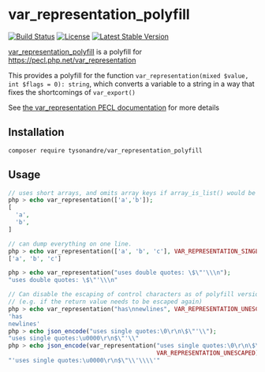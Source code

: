 var_representation_polyfill
=============================

[![Build Status](https://github.com/TysonAndre/var_representation_polyfill/actions/workflows/main.yml/badge.svg?branch=main)](https://github.com/TysonAndre/var_representation_polyfill/actions/workflows/main.yml?query=branch%3Amain)
[![License](https://img.shields.io/github/license/TysonAndre/var_representation_polyfill.svg)](https://github.com/TysonAndre/var_representation_polyfill/blob/main/LICENSE)
[![Latest Stable Version](https://img.shields.io/github/v/release/TysonAndre/var_representation_polyfill.svg)](https://packagist.org/packages/TysonAndre/var_representation_polyfill)

[var_representation_polyfill](https://github.com/TysonAndre/var_representation_polyfill) is a polyfill for https://pecl.php.net/var_representation

This provides a polyfill for the function `var_representation(mixed $value, int $flags = 0): string`, which converts a
variable to a string in a way that fixes the shortcomings of `var_export()`

See [the var_representation PECL documentation](https://github.com/TysonAndre/var_representation) for more details

Installation
------------

```
composer require tysonandre/var_representation_polyfill
```

Usage
-----

```php
// uses short arrays, and omits array keys if array_is_list() would be true
php > echo var_representation(['a','b']);
[
  'a',
  'b',
]

// can dump everything on one line.
php > echo var_representation(['a', 'b', 'c'], VAR_REPRESENTATION_SINGLE_LINE);
['a', 'b', 'c']

php > echo var_representation("uses double quotes: \$\"'\\\n");
"uses double quotes: \$\"'\\\n"

// Can disable the escaping of control characters as of polyfill version 0.1.0
// (e.g. if the return value needs to be escaped again)
php > echo var_representation("has\nnewlines", VAR_REPRESENTATION_UNESCAPED);
'has
newlines'
php > echo json_encode("uses single quotes:\0\r\n\$\"'\\");
"uses single quotes:\u0000\r\n$\"'\\"
php > echo json_encode(var_representation("uses single quotes:\0\r\n\$\"'\\",
                                          VAR_REPRESENTATION_UNESCAPED));
"'uses single quotes:\u0000\r\n$\"\\'\\\\'"
```
